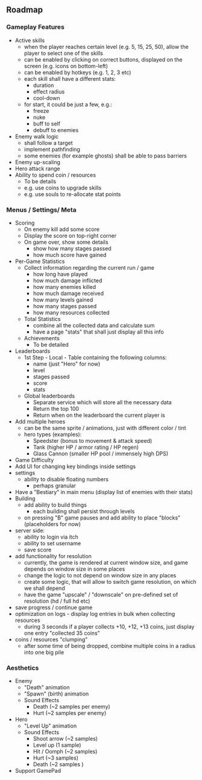 ## Roadmap

### Gameplay Features

- Active skills
  - when the player reaches certain level (e.g. 5, 15, 25, 50), allow the player to select one of the skills
  - can be enabled by clicking on correct buttons, displayed on the screen (e.g. icons on bottom-left)
  - can be enabled by hotkeys (e.g. 1, 2, 3 etc)
  - each skill shall have a different stats:
    - duration
    - effect radius
    - cool-down
  - for start, it could be just a few, e.g.:
    - freeze
    - nuke
    - buff to self
    - debuff to enemies
- Enemy walk logic
  - shall follow a target
  - implement pathfinding
  - some enemies (for example ghosts) shall be able to pass barriers
- Enemy up-scaling
- Hero attack range
- Ability to spend coin / resources
  - To be details
  - e.g. use coins to upgrade skills
  - e.g. use souls to re-allocate stat points

### Menus / Settings/ Meta

- Scoring
  - On enemy kill add some score
  - Display the score on top-right corner
  - On game over, show some details
    - show how many stages passed
    - how much score have gained
- Per-Game Statistics
  - Collect information regarding the current run / game
    - how long have played
    - how much damage inflicted
    - how many enemies killed
    - how much damage received
    - how many levels gained
    - how many stages passed
    - how many resources collected
  - Total Statistics
    - combine all the collected data and calculate sum
    - have a page "stats" that shall just display all this info
  - Achievements
    - To be detailed
- Leaderboards
  - 1st Step - Local - Table containing the following columns:
    - name (just "Hero" for now)
    - level
    - stages passed
    - score
    - stats
  - Global leaderboards
    - Separate service which will store all the necessary data
    - Return the top 100
    - Return when on the leaderboard the current player is
- Add multiple heroes
  - can be the same sprite / animations, just with different color / tint
  - hero types (examples):
    - Speedster (bonus to movement & attack speed)
    - Tank (higher HP / armor rating / HP regen)
    - Glass Cannon (smaller HP pool / immensely high DPS)
- Game Difficulty
- Add UI for changing key bindings inside settings
- settings
  - ability to disable floating numbers
    - perhaps granular
- Have a "Bestiary" in main menu (display list of enemies with their stats)
- Building
  - add ability to build things
    - each building shall persist through levels
  - on pressing "B" game pauses and add ability to place "blocks" (placeholders for now)
- server side:
  - ability to login via itch
  - ability to set username
  - save score
- add functionality for resolution
  - currently, the game is rendered at current window size, and game depends on window size in some places
  - change the logic to not depend on window size in any places
  - create some logic, that will allow to switch game resolution, on which we shall depend
  - have the game "upscale" / "downscale" on pre-defined set of resolution (hd / full hd etc)
- save progress / continue game
- optimization on logs - display log entries in bulk when collecting resources
  - during 3 seconds if a player collects +10, +12, +13 coins, just display one entry "collected 35 coins"
- coins / resources "clumping"
  - after some time of being dropped, combine multiple coins in a radius into one big pile

### Aesthetics

- Enemy
  - "Death" animation
  - "Spawn" (birth) animation
  - Sound Effects
    - Death (~2 samples per enemy)
    - Hurt (~2 samples per enemy)
- Hero
  - "Level Up" animation
  - Sound Effects
    - Shoot arrow (~2 samples)
    - Level up (1 sample)
    - Hit / Oomph (~2 samples)
    - Hurt (~3 samples)
    - Death (~2 samples )
- Support GamePad
